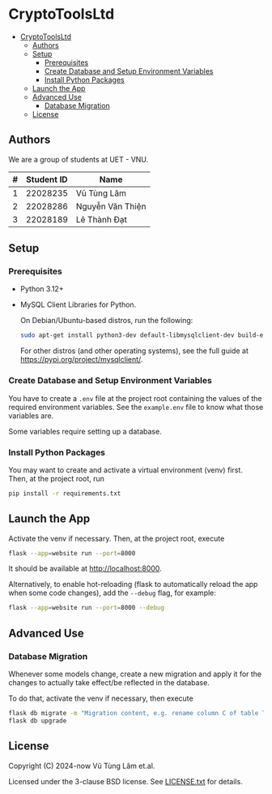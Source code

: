 # CryptoToolsLtd

- [CryptoToolsLtd](#cryptotoolsltd)
  - [Authors](#authors)
  - [Setup](#setup)
    - [Prerequisites](#prerequisites)
    - [Create Database and Setup Environment Variables](#create-database-and-setup-environment-variables)
    - [Install Python Packages](#install-python-packages)
  - [Launch the App](#launch-the-app)
  - [Advanced Use](#advanced-use)
    - [Database Migration](#database-migration)
  - [License](#license)

## Authors

We are a group of students at UET - VNU.

| #   | Student ID | Name             |
| --- | ---------- | ---------------- |
| 1   | 22028235   | Vũ Tùng Lâm      |
| 2   | 22028286   | Nguyễn Văn Thiện |
| 3   | 22028189   | Lê Thành Đạt     |

## Setup

### Prerequisites

- Python 3.12+

- MySQL Client Libraries for Python.

    On Debian/Ubuntu-based distros, run the following:

    ```sh
    sudo apt-get install python3-dev default-libmysqlclient-dev build-essential pkg-config
    ```

    For other distros (and other operating systems), see the full guide at <https://pypi.org/project/mysqlclient/>.

### Create Database and Setup Environment Variables

You have to create a `.env` file at the project root
containing the values of the required environment
variables. See the `example.env` file to know what
those variables are.

Some variables require setting up a database.

### Install Python Packages

You may want to create and activate a virtual environment
(venv) first. Then, at the project root, run

```sh
pip install -r requirements.txt
```

## Launch the App

Activate the venv if necessary. Then, at the project
root, execute

```sh
flask --app=website run --port=8000
```

It should be available at <http://localhost:8000>.

Alternatively, to enable hot-reloading (flask to automatically
reload the app when some code changes), add the `--debug` flag,
for example:

```sh
flask --app=website run --port=8000 --debug
```

## Advanced Use

### Database Migration

Whenever some models change, create a new migration
and apply it for the changes to actually take
effect/be reflected in the database.

To do that, activate the venv if necessary, then
execute

```sh
flask db migrate -m "Migration content, e.g. rename column C of table T"
flask db upgrade
```

## License

Copyright (C) 2024-now Vũ Tùng Lâm et.al.

Licensed under the 3-clause BSD license. See
[LICENSE.txt](./LICENSE.txt) for details.
